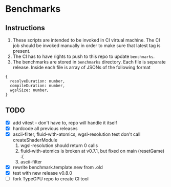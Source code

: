 # Benchmarks
## Instructions
1. These scripts are intended to be invoked in CI virtual machine. The CI job should be invoked manually in order to make sure that latest tag is present.
2. The CI has to have rights to push to this repo to update `benchmarks`.
3. The benchmarks are stored in `benchmarks` directory. Each file is separate release.
Inside each file is array of JSONs of the following format
```
{
  resolveDuration: number,
  compileDuration: number,
  wgslSize: number,
}
```

## TODO
- [X] add vitest - don't have to, repo will handle it itself
- [X] hardcode all previous releases
- [X] ascii-filter, fluid-with-atomics, wgsl-resolution test don't call createShaderModule
  1. wgsl-resolution should return 0 calls
  2. fluid-with-atomics is broken at v0.7.1, but fixed on main (resetGame) :(
  3. ascii-filter
- [X] rewrite benchmark.template.new from .old
- [X] test with new release v0.8.0
- [ ] fork TypeGPU repo to create CI tool
